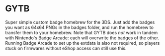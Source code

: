 # GYTB
Super simple custom badge homebrew for the 3DS. Just add the badges you want as 64x64 PNGs in the badges folder, and run the homebrew to transfer them to your homebrew. Note that GYTB does *not* work in tandem with Nintendo's Badge Arcade: each will overwrite the badges of the other. Running Badge Arcade to set up the extdata is also not required, so players stuck on firmwares without eShop access can still use this.
